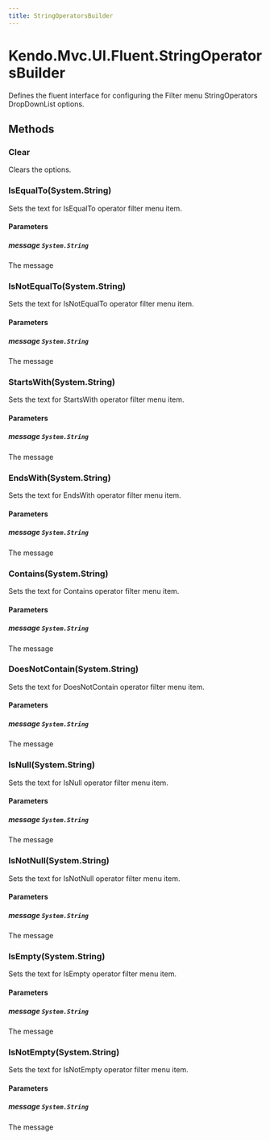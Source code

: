 ```yaml
---
title: StringOperatorsBuilder
---
```


# Kendo.Mvc.UI.Fluent.StringOperatorsBuilder
Defines the fluent interface for configuring the Filter menu StringOperators DropDownList options.




## Methods


### Clear
Clears the options.





### IsEqualTo(System.String)
Sets the text for IsEqualTo operator filter menu item.


#### Parameters

##### message `System.String`
The message





### IsNotEqualTo(System.String)
Sets the text for IsNotEqualTo operator filter menu item.


#### Parameters

##### message `System.String`
The message





### StartsWith(System.String)
Sets the text for StartsWith operator filter menu item.


#### Parameters

##### message `System.String`
The message





### EndsWith(System.String)
Sets the text for EndsWith operator filter menu item.


#### Parameters

##### message `System.String`
The message





### Contains(System.String)
Sets the text for Contains operator filter menu item.


#### Parameters

##### message `System.String`
The message





### DoesNotContain(System.String)
Sets the text for DoesNotContain operator filter menu item.


#### Parameters

##### message `System.String`
The message





### IsNull(System.String)
Sets the text for IsNull operator filter menu item.


#### Parameters

##### message `System.String`
The message





### IsNotNull(System.String)
Sets the text for IsNotNull operator filter menu item.


#### Parameters

##### message `System.String`
The message





### IsEmpty(System.String)
Sets the text for IsEmpty operator filter menu item.


#### Parameters

##### message `System.String`
The message





### IsNotEmpty(System.String)
Sets the text for IsNotEmpty operator filter menu item.


#### Parameters

##### message `System.String`
The message






